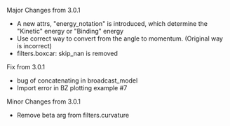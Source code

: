 Major Changes from 3.0.1

- A new attrs, "energy_notation" is introduced, which determine the "Kinetic" energy or "Binding" energy
- Use correct way to convert from the angle to momentum. (Original way is incorrect)
- filters.boxcar: skip_nan is removed

Fix from 3.0.1

- bug of concatenating in broadcast_model
- Import error in BZ plotting example #7

Minor Changes from 3.0.1

- Remove beta arg from filters.curvature
